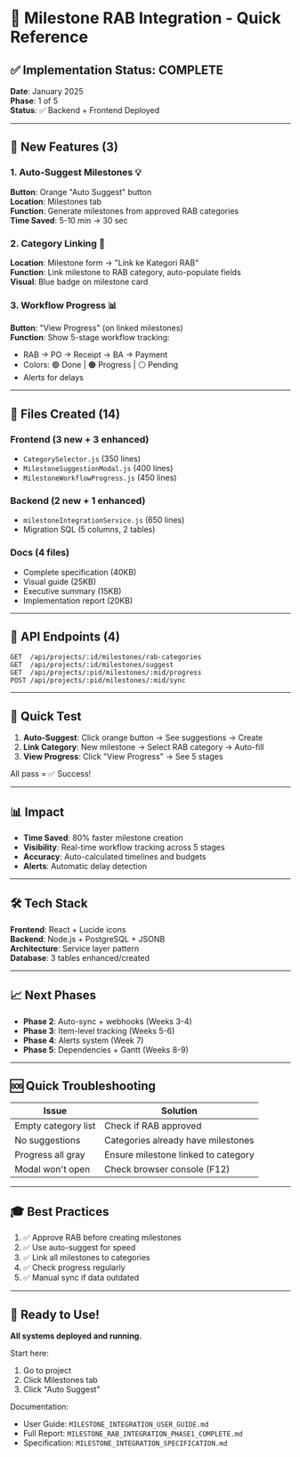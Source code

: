 # 🎯 Milestone RAB Integration - Quick Reference

## ✅ Implementation Status: COMPLETE

**Date**: January 2025  
**Phase**: 1 of 5  
**Status**: ✅ Backend + Frontend Deployed

---

## 🚀 New Features (3)

### 1. Auto-Suggest Milestones 💡
**Button**: Orange "Auto Suggest" button  
**Location**: Milestones tab  
**Function**: Generate milestones from approved RAB categories  
**Time Saved**: 5-10 min → 30 sec

### 2. Category Linking 🔗
**Location**: Milestone form → "Link ke Kategori RAB"  
**Function**: Link milestone to RAB category, auto-populate fields  
**Visual**: Blue badge on milestone card

### 3. Workflow Progress 📊
**Button**: "View Progress" (on linked milestones)  
**Function**: Show 5-stage workflow tracking:
- RAB → PO → Receipt → BA → Payment
- Colors: 🟢 Done | 🟠 Progress | ⚪ Pending
- Alerts for delays

---

## 📁 Files Created (14)

### Frontend (3 new + 3 enhanced)
- `CategorySelector.js` (350 lines)
- `MilestoneSuggestionModal.js` (400 lines)
- `MilestoneWorkflowProgress.js` (450 lines)

### Backend (2 new + 1 enhanced)
- `milestoneIntegrationService.js` (650 lines)
- Migration SQL (5 columns, 2 tables)

### Docs (4 files)
- Complete specification (40KB)
- Visual guide (25KB)
- Executive summary (15KB)
- Implementation report (20KB)

---

## 🔌 API Endpoints (4)

```
GET  /api/projects/:id/milestones/rab-categories
GET  /api/projects/:id/milestones/suggest
GET  /api/projects/:pid/milestones/:mid/progress
POST /api/projects/:pid/milestones/:mid/sync
```

---

## 🧪 Quick Test

1. **Auto-Suggest**: Click orange button → See suggestions → Create
2. **Link Category**: New milestone → Select RAB category → Auto-fill
3. **View Progress**: Click "View Progress" → See 5 stages

All pass = ✅ Success!

---

## 📊 Impact

- **Time Saved**: 80% faster milestone creation
- **Visibility**: Real-time workflow tracking across 5 stages
- **Accuracy**: Auto-calculated timelines and budgets
- **Alerts**: Automatic delay detection

---

## 🛠️ Tech Stack

**Frontend**: React + Lucide icons  
**Backend**: Node.js + PostgreSQL + JSONB  
**Architecture**: Service layer pattern  
**Database**: 3 tables enhanced/created

---

## 📈 Next Phases

- **Phase 2**: Auto-sync + webhooks (Weeks 3-4)
- **Phase 3**: Item-level tracking (Weeks 5-6)
- **Phase 4**: Alerts system (Week 7)
- **Phase 5**: Dependencies + Gantt (Weeks 8-9)

---

## 🆘 Quick Troubleshooting

| Issue | Solution |
|-------|----------|
| Empty category list | Check if RAB approved |
| No suggestions | Categories already have milestones |
| Progress all gray | Ensure milestone linked to category |
| Modal won't open | Check browser console (F12) |

---

## 🎓 Best Practices

1. ✅ Approve RAB before creating milestones
2. ✅ Use auto-suggest for speed
3. ✅ Link all milestones to categories
4. ✅ Check progress regularly
5. ✅ Manual sync if data outdated

---

## 🎉 Ready to Use!

**All systems deployed and running.**

Start here:
1. Go to project
2. Click Milestones tab
3. Click "Auto Suggest"

Documentation:
- User Guide: `MILESTONE_INTEGRATION_USER_GUIDE.md`
- Full Report: `MILESTONE_RAB_INTEGRATION_PHASE1_COMPLETE.md`
- Specification: `MILESTONE_INTEGRATION_SPECIFICATION.md`
